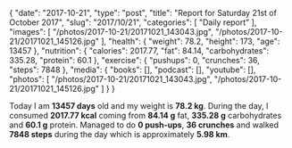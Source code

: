 {
    "date": "2017-10-21",
    "type": "post",
    "title": "Report for Saturday 21st of October 2017",
    "slug": "2017\/10\/21",
    "categories": [
        "Daily report"
    ],
    "images": [
        "\/photos\/2017-10-21\/20171021_143043.jpg",
        "\/photos\/2017-10-21\/20171021_145126.jpg"
    ],
    "health": {
        "weight": 78.2,
        "height": 173,
        "age": 13457
    },
    "nutrition": {
        "calories": 2017.77,
        "fat": 84.14,
        "carbohydrates": 335.28,
        "protein": 60.1
    },
    "exercise": {
        "pushups": 0,
        "crunches": 36,
        "steps": 7848
    },
    "media": {
        "books": [],
        "podcast": [],
        "youtube": [],
        "photos": [
            "\/photos\/2017-10-21\/20171021_143043.jpg",
            "\/photos\/2017-10-21\/20171021_145126.jpg"
        ]
    }
}

Today I am <strong>13457 days</strong> old and my weight is <strong>78.2 kg</strong>. During the day, I consumed <strong>2017.77 kcal</strong> coming from <strong>84.14 g</strong> fat, <strong>335.28 g</strong> carbohydrates and <strong>60.1 g</strong> protein. Managed to do <strong>0 push-ups</strong>, <strong>36 crunches</strong> and walked <strong>7848 steps</strong> during the day which is approximately <strong>5.98 km</strong>.